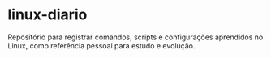 # linux-diario
Repositório para registrar comandos, scripts e configurações aprendidos no Linux, como referência pessoal para estudo e evolução.
